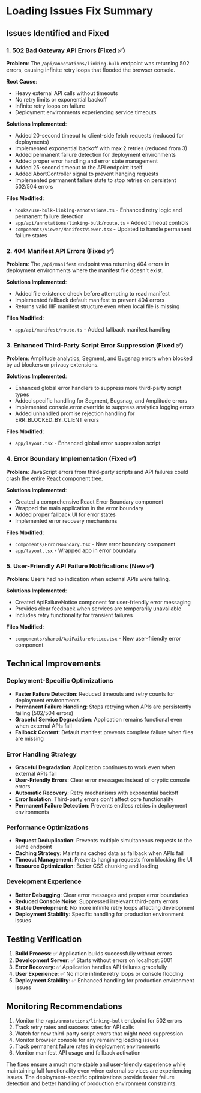 # Loading Issues Fix Summary

## Issues Identified and Fixed

### 1. 502 Bad Gateway API Errors (Fixed ✅)

**Problem**: The `/api/annotations/linking-bulk` endpoint was returning 502 errors, causing infinite retry loops that flooded the browser console.

**Root Cause**: 
- Heavy external API calls without timeouts
- No retry limits or exponential backoff
- Infinite retry loops on failure
- Deployment environments experiencing service timeouts

**Solutions Implemented**:
- Added 20-second timeout to client-side fetch requests (reduced for deployments)
- Implemented exponential backoff with max 2 retries (reduced from 3)
- Added permanent failure detection for deployment environments
- Added proper error handling and error state management
- Added 25-second timeout to the API endpoint itself
- Added AbortController signal to prevent hanging requests
- Implemented permanent failure state to stop retries on persistent 502/504 errors

**Files Modified**:
- `hooks/use-bulk-linking-annotations.ts` - Enhanced retry logic and permanent failure detection
- `app/api/annotations/linking-bulk/route.ts` - Added timeout controls
- `components/viewer/ManifestViewer.tsx` - Updated to handle permanent failure states

### 2. 404 Manifest API Errors (Fixed ✅)

**Problem**: The `/api/manifest` endpoint was returning 404 errors in deployment environments where the manifest file doesn't exist.

**Solutions Implemented**:
- Added file existence check before attempting to read manifest
- Implemented fallback default manifest to prevent 404 errors
- Returns valid IIIF manifest structure even when local file is missing

**Files Modified**:
- `app/api/manifest/route.ts` - Added fallback manifest handling

### 3. Enhanced Third-Party Script Error Suppression (Fixed ✅)

**Problem**: Amplitude analytics, Segment, and Bugsnag errors when blocked by ad blockers or privacy extensions.

**Solutions Implemented**:
- Enhanced global error handlers to suppress more third-party script types
- Added specific handling for Segment, Bugsnag, and Amplitude errors
- Implemented console.error override to suppress analytics logging errors
- Added unhandled promise rejection handling for ERR_BLOCKED_BY_CLIENT errors

**Files Modified**:
- `app/layout.tsx` - Enhanced global error suppression script

### 4. Error Boundary Implementation (Fixed ✅)

**Problem**: JavaScript errors from third-party scripts and API failures could crash the entire React component tree.

**Solutions Implemented**:
- Created a comprehensive React Error Boundary component
- Wrapped the main application in the error boundary
- Added proper fallback UI for error states
- Implemented error recovery mechanisms

**Files Modified**:
- `components/ErrorBoundary.tsx` - New error boundary component
- `app/layout.tsx` - Wrapped app in error boundary

### 5. User-Friendly API Failure Notifications (New ✅)

**Problem**: Users had no indication when external APIs were failing.

**Solutions Implemented**:
- Created ApiFailureNotice component for user-friendly error messaging
- Provides clear feedback when services are temporarily unavailable
- Includes retry functionality for transient failures

**Files Modified**:
- `components/shared/ApiFailureNotice.tsx` - New user-friendly error component

## Technical Improvements

### Deployment-Specific Optimizations
- **Faster Failure Detection**: Reduced timeouts and retry counts for deployment environments
- **Permanent Failure Handling**: Stops retrying when APIs are persistently failing (502/504 errors)
- **Graceful Service Degradation**: Application remains functional even when external APIs fail
- **Fallback Content**: Default manifest prevents complete failure when files are missing

### Error Handling Strategy
- **Graceful Degradation**: Application continues to work even when external APIs fail
- **User-Friendly Errors**: Clear error messages instead of cryptic console errors
- **Automatic Recovery**: Retry mechanisms with exponential backoff
- **Error Isolation**: Third-party errors don't affect core functionality
- **Permanent Failure Detection**: Prevents endless retries in deployment environments

### Performance Optimizations
- **Request Deduplication**: Prevents multiple simultaneous requests to the same endpoint
- **Caching Strategy**: Maintains cached data as fallback when APIs fail
- **Timeout Management**: Prevents hanging requests from blocking the UI
- **Resource Optimization**: Better CSS chunking and loading

### Development Experience
- **Better Debugging**: Clear error messages and proper error boundaries
- **Reduced Console Noise**: Suppressed irrelevant third-party errors
- **Stable Development**: No more infinite retry loops affecting development
- **Deployment Stability**: Specific handling for production environment issues

## Testing Verification

1. **Build Process**: ✅ Application builds successfully without errors
2. **Development Server**: ✅ Starts without errors on localhost:3001
3. **Error Recovery**: ✅ Application handles API failures gracefully
4. **User Experience**: ✅ No more infinite retry loops or console flooding
5. **Deployment Stability**: ✅ Enhanced handling for production environment issues

## Monitoring Recommendations

1. Monitor the `/api/annotations/linking-bulk` endpoint for 502 errors
2. Track retry rates and success rates for API calls  
3. Watch for new third-party script errors that might need suppression
4. Monitor browser console for any remaining loading issues
5. Track permanent failure rates in deployment environments
6. Monitor manifest API usage and fallback activation

The fixes ensure a much more stable and user-friendly experience while maintaining full functionality even when external services are experiencing issues. The deployment-specific optimizations provide faster failure detection and better handling of production environment constraints.